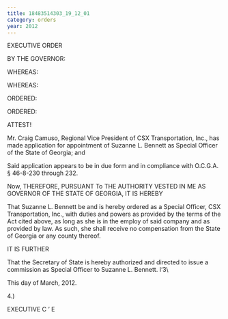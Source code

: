 ```yaml
---
title: 18483514303_19_12_01
category: orders
year: 2012
---
```

 

EXECUTIVE ORDER

BY THE GOVERNOR:

WHEREAS:

WHEREAS:

ORDERED:

ORDERED:

ATTEST!

Mr. Craig Camuso, Regional Vice President of CSX Transportation,
Inc., has made application for appointment of Suzanne L. Bennett
as Special Officer of the State of Georgia; and

Said application appears to be in due form and in compliance with
O.C.G.A. § 46-8-230 through 232.

Now, THEREFORE, PURSUANT To THE AUTHORITY VESTED IN ME
AS GOVERNOR OF THE STATE OF GEORGIA, IT IS HEREBY

That Suzanne L. Bennett be and is hereby ordered as a Special
Officer, CSX Transportation, Inc., with duties and powers as
provided by the terms of the Act cited above, as long as she is in the
employ of said company and as provided by law. As such, she shall
receive no compensation from the State of Georgia or any county
thereof.

IT IS FURTHER

That the Secretary of State is hereby authorized and directed to
issue a commission as Special Officer to Suzanne L. Bennett.
l‘3\

This day of March, 2012.

 

4.) 

EXECUTIVE C ’ E

